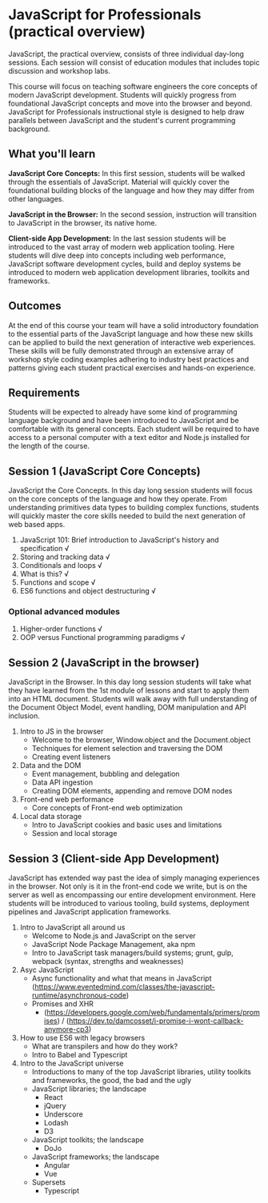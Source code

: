 # JavaScript for Professionals (practical overview)

JavaScript, the practical overview, consists of three individual day-long sessions. Each session will consist of education modules that includes topic discussion and workshop labs.

This course will focus on teaching software engineers the core concepts of modern JavaScript development. Students will quickly progress from foundational JavaScript concepts and move into the browser and beyond. JavaScript for Professionals instructional style is designed to help draw parallels between JavaScript and the student's current programming background.

## What you'll learn

**JavaScript Core Concepts:**
In this first session, students will be walked through the essentials of JavaScript. Material will quickly cover the foundational building blocks of the language and how they may differ from other languages.

**JavaScript in the Browser:**
In the second session, instruction will transition to JavaScript in the browser, its native home.

**Client-side App Development:**
In the last session students will be introduced to the vast array of modern web application tooling. Here students will dive deep into concepts including web performance, JavaScript software development cycles, build and deploy systems be introduced to modern web application development libraries, toolkits and frameworks.

## Outcomes

At the end of this course your team will have a solid introductory foundation to the essential parts of the JavaScript language and how these new skills can be applied to build the next generation of interactive web experiences. These skills will be fully demonstrated through an extensive array of workshop style coding examples adhering to industry best practices and patterns giving each student practical exercises and hands-on experience.

## Requirements

Students will be expected to already have some kind of programming language background and have been introduced to JavaScript and be comfortable with its general concepts. Each student will be required to have access to a personal computer with a text editor and Node.js installed for the length of the course.



## Session 1 (JavaScript Core Concepts)

JavaScript the Core Concepts. In this day long session students will focus on the core concepts of the language and how they operate. From understanding primitives data types to building complex functions, students will quickly master the core skills needed to build the next generation of web based apps.

1. JavaScript 101: Brief introduction to JavaScript's history and specification √
1. Storing and tracking data √
1. Conditionals and loops √
1. What is this? √
1. Functions and scope √
1. ES6 functions and object destructuring √

### Optional advanced modules

1. Higher-order functions √
1. OOP versus Functional programming paradigms √

## Session 2 (JavaScript in the browser)

JavaScript in the Browser. In this day long session students will take what they have learned from the 1st module of lessons and start to apply them into an HTML document. Students will walk away with full understanding of the Document Object Model, event handling, DOM manipulation and API inclusion.

1. Intro to JS in the browser
	* Welcome to the browser, Window.object and the Document.object
	* Techniques for element selection and traversing the DOM
	* Creating event listeners
1. Data and the DOM
	* Event management, bubbling and delegation
	* Data API ingestion
	* Creating DOM elements, appending and remove DOM nodes
1. Front-end web performance
	* Core concepts of Front-end web optimization
1. Local data storage
	* Intro to JavaScript cookies and basic uses and limitations
	* Session and local storage

## Session 3 (Client-side App Development)

JavaScript has extended way past the idea of simply managing experiences in the browser. Not only is it in the front-end code we write, but is on the server as well as encompassing our entire development environment. Here students will be introduced to various tooling, build systems, deployment pipelines and JavaScript application frameworks.

1. Intro to JavaScript all around us
	* Welcome to Node.js and JavaScript on the server
	* JavaScript Node Package Management, aka npm
	* Intro to JavaScript task managers/build systems; grunt, gulp, webpack (syntax, strengths and weaknesses)
1. Asyc JavaScript
	* Async functionality and what that means in JavaScript (https://www.eventedmind.com/classes/the-javascript-runtime/asynchronous-code)
	* Promises and XHR
		* (https://developers.google.com/web/fundamentals/primers/promises) / (https://dev.to/damcosset/i-promise-i-wont-callback-anymore-cp3)
1. How to use ES6 with legacy browsers
	* What are transpilers and how do they work?
	* Intro to Babel and Typescript
1. Intro to the JavaScript universe
	* Introductions to many of the top JavaScript libraries, utility toolkits and frameworks, the good, the bad and the ugly
	* JavaScript libraries; the landscape
		* React
		* jQuery
		* Underscore
		* Lodash
		* D3
	* JavaScript toolkits; the landscape
		* DoJo
	* JavaScript frameworks; the landscape
		* Angular
		* Vue
	* Supersets
		* Typescript
